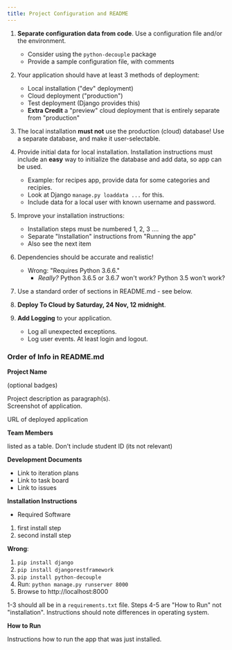 ```yaml
---
title: Project Configuration and README
---
```


1. **Separate configuration data from code**.  Use a configuration file and/or the environment.
   * Consider using the `python-decouple` package
   * Provide a sample configuration file, with comments

2. Your application should have at least 3 methods of deployment:
   * Local installation ("dev" deployment)
   * Cloud deployment ("production")
   * Test deployment (Django provides this)
   * **Extra Credit** a "preview" cloud deployment that is entirely separate from "production"

3. The local installation **must not** use the production (cloud) database!  Use a separate database, and make it user-selectable.

4. Provide initial data for local installation.  Installation instructions must include an **easy** way to initialize the database and add data, so app can be used.
   * Example: for recipes app, provide data for some categories and recipies.
   * Look at Django `manage.py loaddata ...` for this.
   * Include data for a local user with known username and password.

5. Improve your installation instructions:
   * Installation steps must be numbered 1, 2, 3 ....
   * Separate "Installation" instructions from "Running the app"
   * Also see the next item

6. Dependencies should be accurate and realistic!
   * Wrong: "Requires Python 3.6.6."
       - *Really?* Python 3.6.5 or 3.6.7 won't work? Python 3.5 won't work?

7. Use a standard order of sections in README.md - see below.

8. **Deploy To Cloud by Saturday, 24 Nov, 12 midnight**.

9. **Add Logging** to your application. 
    * Log all unexpected exceptions.
    * Log user events.  At least login and logout.

### Order of Info in README.md

**Project Name**

(optional badges)

Project description as paragraph(s).    
Screenshot of application.

URL of deployed application

**Team Members**

listed as a table.  Don't include student ID (its not relevant)

**Development Documents**

* Link to iteration plans
* Link to task board
* Link to issues

**Installation Instructions**

* Required Software
1. first install step
2. second install step

**Wrong**:

1. `pip install django`
2. `pip install djangorestframework`
3. `pip install python-decouple`
4. Run: `python manage.py runserver 8000`
5. Browse to http://localhost:8000

1-3 should all be in a `requirements.txt` file. Steps 4-5 are "How to Run" not "installation".  Instructions should note differences in operating system.

**How to Run**

Instructions how to run the app that was just installed.
